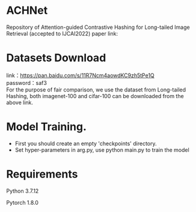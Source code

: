 # ACHNet
Repository of Attention-guided Contrastive Hashing for Long-tailed Image Retrieval (accepted to IJCAI2022)
paper link: 

# Datasets Download
link：https://pan.baidu.com/s/11R7Ncm4aowdKC9zh5tPe1Q \
password：saf3 \
For the purpose of fair comparison, we use the dataset from Long-tailed Hashing, both imagenet-100 and cifar-100 can be downloaded from the above link.

# Model Training.
- First you should create an empty 'checkpoints' directory.
- Set hyper-parameters in arg.py, use python main.py to train the model

# Requirements
Python 3.7.12

Pytorch 1.8.0
